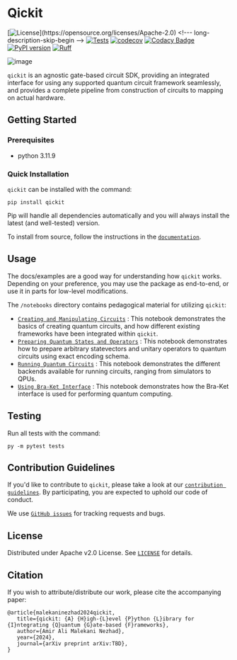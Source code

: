 # Qickit
[![License](https://img.shields.io/github/license/Qiskit/qiskit.svg?)](https://opensource.org/licenses/Apache-2.0) <!--- long-description-skip-begin -->
[![Tests](https://github.com/qualition/qickit/actions/workflows/tests.yml/badge.svg)](https://github.com/qualition/qickit/actions/workflows/tests.yml)
[![codecov](https://codecov.io/gh/qualition/qickit/graph/badge.svg?token=IHWJZG8VJT)](https://codecov.io/gh/qualition/qickit)
[![Codacy Badge](https://app.codacy.com/project/badge/Grade/e287a2eed9e24d5e9d4a3ffe911ce6a5)](https://app.codacy.com?utm_source=gh&utm_medium=referral&utm_content=&utm_campaign=Badge_grade)
[![PyPI version](https://img.shields.io/pypi/v/qoin)](//pypi.org/project/qickit)
[![Ruff](https://img.shields.io/endpoint?url=https://raw.githubusercontent.com/astral-sh/ruff/main/assets/badge/v2.json)](https://github.com/astral-sh/ruff)

![image](https://github.com/Qualition/QICKIT/assets/73689800/6878b3cd-0bd7-4b11-86db-189cb241a3f8)

`qickit` is an agnostic gate-based circuit SDK, providing an integrated interface for using any supported quantum circuit framework seamlessly, and provides a complete pipeline from construction of circuits to mapping on actual hardware.

## Getting Started

### Prerequisites

- python 3.11.9

### Quick Installation

`qickit` can be installed with the command:

```
pip install qickit
```

Pip will handle all dependencies automatically and you will always install the latest (and well-tested) version.

To install from source, follow the instructions in the [`documentation`]().

## Usage

The docs/examples are a good way for understanding how `qickit` works. Depending on your preference, you may use the package as end-to-end, or use it in parts for low-level modifications.

The `/notebooks` directory contains pedagogical material for utilizing `qickit`:

- [`Creating and Manipulating Circuits`](https://github.com/Qualition/QICKIT/blob/main/notebooks/Creating%20and%20Manipulating%20Circuits.ipynb)
: This notebook demonstrates the basics of creating quantum circuits, and how different existing frameworks have been integrated within `qickit`.
- [`Preparing Quantum States and Operators`](https://github.com/Qualition/QICKIT/blob/main/notebooks/Preparing%20Quantum%20States%20and%20Operators.ipynb)
: This notebook demonstrates how to prepare arbitrary statevectors and unitary operators to quantum circuits using exact encoding schema.
- [`Running Quantum Circuits`](https://github.com/Qualition/QICKIT/blob/main/notebooks/Running%20Quantum%20Circuits.ipynb)
: This notebook demonstrates the different backends available for running circuits, ranging from simulators to QPUs.
- [`Using Bra-Ket Interface`](https://github.com/Qualition/QICKIT/blob/main/notebooks/Using%20Bra-Ket%20Interface.ipynb)
: This notebook demonstrates how the Bra-Ket interface is used for performing quantum computing.

## Testing

Run all tests with the command:

```
py -m pytest tests
```

## Contribution Guidelines

If you'd like to contribute to `qickit`, please take a look at our [`contribution guidelines`](). By participating, you are expected to uphold our code of conduct.

We use [`GitHub issues`](https://github.com/Qualition/QICKIT/issues) for tracking requests and bugs.

## License

Distributed under Apache v2.0 License. See [`LICENSE`](LICENSE) for details.

## Citation

If you wish to attribute/distribute our work, please cite the accompanying paper:
```
@article{malekaninezhad2024qickit,
   title={qickit: {A} {H}igh-{L}evel {P}ython {L}ibrary for {I}ntegrating {Q}uantum {G}ate-based {F}rameworks},
   author={Amir Ali Malekani Nezhad},
   year={2024},
   journal={arXiv preprint arXiv:TBD},
}
```
